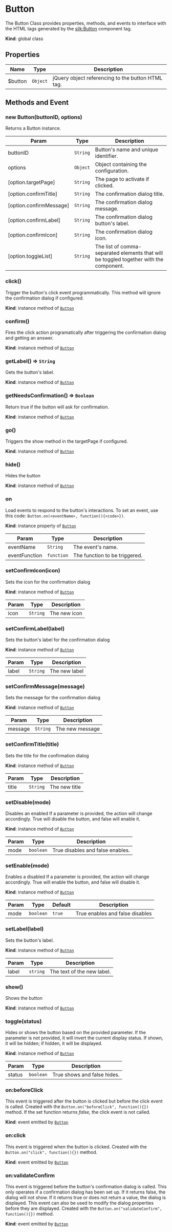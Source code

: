 # Button
 The Button Class provides properties, methods, and events to interface with the HTML tags generated by the [silk:Button](../tags/Button.md) component tag.

**Kind**: global class  
## Properties

| Name | Type | Description |
| --- | --- | --- |
| $button | <code>Object</code> | jQuery object referencing to the button HTML tag. |



## Methods and Event
 <a name="_new"></a>

### new Button(buttonID, options)
Returns a Button instance.


| Param | Type | Description |
| --- | --- | --- |
| buttonID | <code>String</code> | Button's name and unique identifier. |
| options | <code>Object</code> | Object containing the configuration. |
| [option.targetPage] | <code>String</code> | The page to activate if clicked. |
| [option.confirmTitle] | <code>String</code> | The confirmation dialog title. |
| [option.confirmMessage] | <code>String</code> | The confirmation dialog message. |
| [option.confirmLabel] | <code>String</code> | The confirmation dialog button's label. |
| [option.confirmIcon] | <code>String</code> | The confirmation dialog icon. |
| [option.toggleList] | <code>String</code> | The list of comma-separated elements that will be toggled together with the component. |

<a name="Button+click"></a>

### click()
Trigger the button's click event programmatically. This method will ignore the confirmation dialog if configured.

**Kind**: instance method of [<code>Button</code>](#Button)  
<a name="Button+confirm"></a>

### confirm()
Fires the click action programatically after triggering the confirmation dialog and getting an answer.

**Kind**: instance method of [<code>Button</code>](#Button)  
<a name="Button+getLabel"></a>

### getLabel() ⇒ <code>String</code>
Gets the button's label.

**Kind**: instance method of [<code>Button</code>](#Button)  
<a name="Button+getNeedsConfirmation"></a>

### getNeedsConfirmation() ⇒ <code>Boolean</code>
Return true if the button will ask for confirmation.

**Kind**: instance method of [<code>Button</code>](#Button)  
<a name="Button+go"></a>

### go()
Triggers the show method in the targetPage if configured.

**Kind**: instance method of [<code>Button</code>](#Button)  
<a name="Button+hide"></a>

### hide()
Hides the button

**Kind**: instance method of [<code>Button</code>](#Button)  
<a name="Button+on"></a>

### on
Load events to respond to the button's interactions. To set an event, use this code: ```Button.on(<eventName>, function(){<code>})```.

**Kind**: instance property of [<code>Button</code>](#Button)  

| Param | Type | Description |
| --- | --- | --- |
| eventName | <code>String</code> | The event's name. |
| eventFunction | <code>function</code> | The function to be triggered. |

<a name="Button+setConfirmIcon"></a>

### setConfirmIcon(icon)
Sets the icon for the confirmation dialog

**Kind**: instance method of [<code>Button</code>](#Button)  

| Param | Type | Description |
| --- | --- | --- |
| icon | <code>String</code> | The new icon |

<a name="Button+setConfirmLabel"></a>

### setConfirmLabel(label)
Sets the button's label for the confirmation dialog

**Kind**: instance method of [<code>Button</code>](#Button)  

| Param | Type | Description |
| --- | --- | --- |
| label | <code>String</code> | The new label |

<a name="Button+setConfirmMessage"></a>

### setConfirmMessage(message)
Sets the message for the confirmation dialog

**Kind**: instance method of [<code>Button</code>](#Button)  

| Param | Type | Description |
| --- | --- | --- |
| message | <code>String</code> | The new message |

<a name="Button+setConfirmTitle"></a>

### setConfirmTitle(title)
Sets the title for the confirmation dialog

**Kind**: instance method of [<code>Button</code>](#Button)  

| Param | Type | Description |
| --- | --- | --- |
| title | <code>String</code> | The new title |

<a name="Button+setDisable"></a>

### setDisable(mode)
Disables an enabled  If a parameter is provided, the action will change accordingly. True will disable the button, and false will enable it.

**Kind**: instance method of [<code>Button</code>](#Button)  

| Param | Type | Description |
| --- | --- | --- |
| mode | <code>boolean</code> | True disables and false enables. |

<a name="Button+setEnable"></a>

### setEnable(mode)
Enables a disabled  If a parameter is provided, the action will change accordingly. True will enable the button, and false will disable it.

**Kind**: instance method of [<code>Button</code>](#Button)  

| Param | Type | Default | Description |
| --- | --- | --- | --- |
| mode | <code>boolean</code> | <code>true</code> | True enables and false disables |

<a name="Button+setLabel"></a>

### setLabel(label)
Sets the button's label.

**Kind**: instance method of [<code>Button</code>](#Button)  

| Param | Type | Description |
| --- | --- | --- |
| label | <code>string</code> | The text of the new label. |

<a name="Button+show"></a>

### show()
Shows the button

**Kind**: instance method of [<code>Button</code>](#Button)  
<a name="Button+toggle"></a>

### toggle(status)
Hides or shows the button based on the provided parameter. If the parameter is not provided, it will invert the current display status. If shown, it will be hidden; if hidden, it will be displayed.

**Kind**: instance method of [<code>Button</code>](#Button)  

| Param | Type | Description |
| --- | --- | --- |
| status | <code>boolean</code> | True shows and false hides. |

<a name="Button+Event_beforeClick"></a>

### on:beforeClick
This event is triggered after the button is clicked but before the click event is called. Created with the ```Button.on("beforeClick", function(){})``` method. If the set function returns *false,* the click event is not called.

**Kind**: event emitted by [<code>Button</code>](#Button)  
<a name="Button+Event_click"></a>

### on:click
This event is triggered when the button is clicked. Created with the ```Button.on("click", function(){})``` method.

**Kind**: event emitted by [<code>Button</code>](#Button)  
<a name="Button+Event_validateConfirm"></a>

### on:validateConfirm
This event is triggered before the button's confirmation dialog is called. This only operates if a confirmation dialog has been set up. If it returns false, the dialog will not show. If it returns true or does not return a value, the dialog is displayed. This event can also be used to modify the dialog properties before they are displayed.
Created with the ```Button.on("validateConfirm", function(){})``` method.

**Kind**: event emitted by [<code>Button</code>](#Button)  

